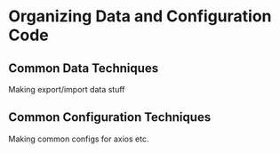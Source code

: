 # Organizing Data and Configuration Code

## Common Data Techniques
Making export/import data stuff

## Common Configuration Techniques
Making common configs for axios etc.

